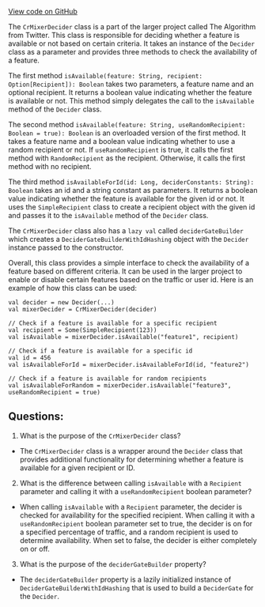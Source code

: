 [View code on GitHub](https://github.com/misbahsy/the-algorithm/cr-mixer/server/src/main/scala/com/twitter/cr_mixer/param/decider/CrMixerDecider.scala)

The `CrMixerDecider` class is a part of the larger project called The Algorithm from Twitter. This class is responsible for deciding whether a feature is available or not based on certain criteria. It takes an instance of the `Decider` class as a parameter and provides three methods to check the availability of a feature.

The first method `isAvailable(feature: String, recipient: Option[Recipient]): Boolean` takes two parameters, a feature name and an optional recipient. It returns a boolean value indicating whether the feature is available or not. This method simply delegates the call to the `isAvailable` method of the `Decider` class.

The second method `isAvailable(feature: String, useRandomRecipient: Boolean = true): Boolean` is an overloaded version of the first method. It takes a feature name and a boolean value indicating whether to use a random recipient or not. If `useRandomRecipient` is true, it calls the first method with `RandomRecipient` as the recipient. Otherwise, it calls the first method with no recipient.

The third method `isAvailableForId(id: Long, deciderConstants: String): Boolean` takes an id and a string constant as parameters. It returns a boolean value indicating whether the feature is available for the given id or not. It uses the `SimpleRecipient` class to create a recipient object with the given id and passes it to the `isAvailable` method of the `Decider` class.

The `CrMixerDecider` class also has a `lazy val` called `deciderGateBuilder` which creates a `DeciderGateBuilderWithIdHashing` object with the `Decider` instance passed to the constructor.

Overall, this class provides a simple interface to check the availability of a feature based on different criteria. It can be used in the larger project to enable or disable certain features based on the traffic or user id. Here is an example of how this class can be used:

```
val decider = new Decider(...)
val mixerDecider = CrMixerDecider(decider)

// Check if a feature is available for a specific recipient
val recipient = Some(SimpleRecipient(123))
val isAvailable = mixerDecider.isAvailable("feature1", recipient)

// Check if a feature is available for a specific id
val id = 456
val isAvailableForId = mixerDecider.isAvailableForId(id, "feature2")

// Check if a feature is available for random recipients
val isAvailableForRandom = mixerDecider.isAvailable("feature3", useRandomRecipient = true)
```
## Questions: 
 1. What is the purpose of the `CrMixerDecider` class?
- The `CrMixerDecider` class is a wrapper around the `Decider` class that provides additional functionality for determining whether a feature is available for a given recipient or ID.

2. What is the difference between calling `isAvailable` with a `Recipient` parameter and calling it with a `useRandomRecipient` boolean parameter?
- When calling `isAvailable` with a `Recipient` parameter, the decider is checked for availability for the specified recipient. When calling it with a `useRandomRecipient` boolean parameter set to true, the decider is on for a specified percentage of traffic, and a random recipient is used to determine availability. When set to false, the decider is either completely on or off.

3. What is the purpose of the `deciderGateBuilder` property?
- The `deciderGateBuilder` property is a lazily initialized instance of `DeciderGateBuilderWithIdHashing` that is used to build a `DeciderGate` for the `Decider`.